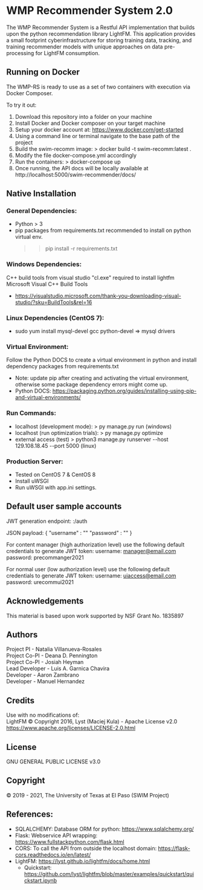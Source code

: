 # WMP Recommender System 2.0
The WMP Recommender System is a Restful API implementation that builds upon the python recommendation library LightFM. This application provides a small footprint cyberinfrastructure for storing training data, tracking, and training recommender models with unique approaches on data pre-processing for LightFM consumption.

## Running on Docker
The WMP-RS is ready to use as a set of two containers with execution via Docker Composer.

To try it out:  
1) Download this repository into a folder on your machine    
2) Install Docker and Docker composer on your target machine    
3) Setup your docker account at: https://www.docker.com/get-started    
4) Using a command line or terminal navigate to the base path of the project  
5) Build the swim-recomm image: > docker build -t swim-recomm:latest .    
6) Modify the file docker-compose.yml accordingly  
6) Run the containers: > docker-compose up  
7) Once running, the API docs will be locally available at http://localhost:5000/swim-recommender/docs/

## Native Installation

### General Dependencies:  
+ Python > 3
+ pip packages from requirements.txt recommended to install on python virtual env.
   >> pip install -r requirements.txt

### Windows Dependencies:
C++ build tools from visual studio "cl.exe" required to install lightfm 
Microsoft Visual C++ Build Tools
+ https://visualstudio.microsoft.com/thank-you-downloading-visual-studio/?sku=BuildTools&rel=16

### Linux Dependencies (CentOS 7):
+ sudo yum install mysql-devel gcc python-devel   => mysql drivers

### Virtual Environment:   
Follow the Python DOCS to create a virtual environment in python and install dependency packages from requirements.txt
+ Note: update pip after creating and activating the virtual environment, otherwise some package dependency errors might come up.
+ Python DOCS: https://packaging.python.org/guides/installing-using-pip-and-virtual-environments/

### Run Commands:  
+ localhost (development mode): > py manage.py run (windows)
+ localhost (run optimization trials): > py manage.py optimize
+ external access (test) > python3 manage.py  runserver --host 129.108.18.45 --port 5000 (linux)   

### Production Server:
+ Tested on CentOS 7 & CentOS 8
+ Install uWSGI
+ Run uWSGI with app.ini settings.

## Default user sample accounts
JWT generation endpoint: <host>:<port>/auth

JSON payload:
{
   "username" : "<email>"
   "password" : "<password>"
}

For content manager (high authorization level) use the following default credentials to generate JWT token:
username: manager@email.com
password: precommanger2021

For normal user (low authorization level) use the following default
credentials to generate JWT token:
username: uiaccess@email.com
password: urecommui2021

## Acknowledgements
This material is based upon work supported by NSF Grant No. 1835897   

## Authors
Project PI - Natalia Villanueva-Rosales  
Project Co-PI - Deana D. Pennington  
Project Co-PI - Josiah Heyman  
Lead Developer - Luis A. Garnica Chavira  
Developer - Aaron Zambrano  
Developer - Manuel Hernandez  

## Credits
Use with no modifications of:   
LightFM © Copyright 2016, Lyst (Maciej Kula) - Apache License v2.0   
https://www.apache.org/licenses/LICENSE-2.0.html

## License
GNU GENERAL PUBLIC LICENSE v3.0

## Copyright
© 2019 - 2021, The University of Texas at El Paso (SWIM Project)

## References: 
+ SQLALCHEMY: Database ORM for python: https://www.sqlalchemy.org/
+ Flask: Webservice API wrapping: https://www.fullstackpython.com/flask.html
+ CORS: To call the API from outside the localhost domain: https://flask-cors.readthedocs.io/en/latest/
+ LightFM: https://lyst.github.io/lightfm/docs/home.html
    - Quickstart: https://github.com/lyst/lightfm/blob/master/examples/quickstart/quickstart.ipynb

